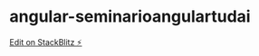 # angular-seminarioangulartudai

[Edit on StackBlitz ⚡️](https://stackblitz.com/edit/angular-seminarioangulartudai)